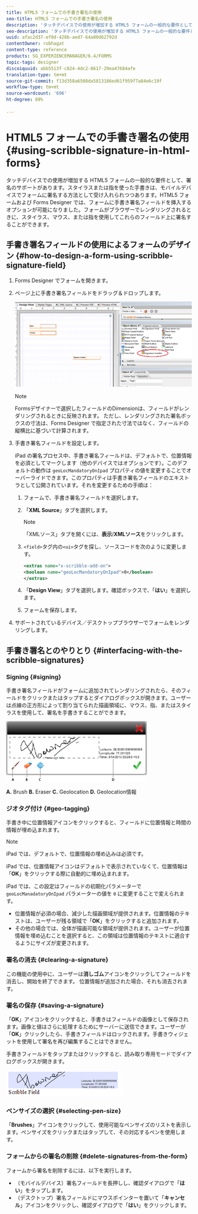 ```yaml
---
title: HTML5 フォームでの手書き署名の使用
seo-title: HTML5 フォームでの手書き署名の使用
description: 'タッチデバイスでの使用が増加する HTML5 フォームの一般的な要件として、署名のサポートがあります。モバイルデバイスでのドキュメントの署名は、モバイルデバイスにおけるフォームの署名に関して受け入れられる方法になってきています。 '
seo-description: 'タッチデバイスでの使用が増加する HTML5 フォームの一般的な要件として、署名のサポートがあります。モバイルデバイスでのドキュメントの署名は、モバイルデバイスにおけるフォームの署名に関して受け入れられる方法になってきています。 '
uuid: afac2d37-ef0d-428b-aed7-64a00d62792d
contentOwner: robhagat
content-type: reference
products: SG_EXPERIENCEMANAGER/6.4/FORMS
topic-tags: designer
discoiquuid: abb5513f-c824-4dc2-8617-29ea47684afe
translation-type: tm+mt
source-git-commit: f13d358a6508da5813186ed61f959f7a84e6c19f
workflow-type: tm+mt
source-wordcount: '696'
ht-degree: 89%

---
```



# HTML5 フォームでの手書き署名の使用  {#using-scribble-signature-in-html-forms}

タッチデバイスでの使用が増加する HTML5 フォームの一般的な要件として、署名のサポートがあります。スタイラスまたは指を使った手書きは、モバイルデバイスでフォームに署名する方法として受け入れられつつあります。HTML5 フォームおよび Forms Designer では、フォームに手書き署名フィールドを挿入するオプションが可能になりました。フォームがブラウザーでレンダリングされるときに、スタイラス、マウス、または指を使用してこれらのフィールド上に署名することができます。

## 手書き署名フィールドの使用によるフォームのデザイン  {#how-to-design-a-form-using-scribble-signature-field}

1. Forms Designer でフォームを開きます。
1. ページ上に手書き署名フィールドをドラッグ＆ドロップします。

   ![designer_scribble](assets/designer_scribble.png)

   >[!NOTE]
   >
   >Formsデザイナーで選択したフィールドのDimensionは、フィールドがレンダリングされるときに反映されます。 ただし、レンダリングされた署名ボックスの寸法は、Forms Designer で指定された寸法ではなく、フィールドの縦横比に基づいて計算されます。

1. 手書き署名フィールドを設定します。

   iPad の署名プロセス中、手書き署名フィールドは、デフォルトで、位置情報を必須としてマークします（他のデバイスではオプションです）。このデフォルトの動作は `geoLocMandatoryOnIpad` プロパティの値を変更することでオーバーライドできます。このプロパティは手書き署名フィールドのエキストラとして公開されています。それを変更するための手順は：

   1. フォームで、手書き署名フィールドを選択します。
   1. 「**XML Source**」タブを選択します。

      >[!NOTE]
      >
      >「XMLソース」タブを開くには、**表示**/**XMLソース**&#x200B;をクリックします。

   1. `<field>`タグ内の`<ui>`タグを探し、ソースコードを次のように変更します。

      ```xml
      <extras name="x-scribble-add-on">
      <boolean name="geoLocMandatoryOnIpad">0</boolean>
      </extras>
      ```

   1. 「**Design View**」タブを選択します。確認ボックスで、「**はい**」を選択します。
   1. フォームを保存します。

1. サポートされているデバイス／デスクトップブラウザーでフォームをレンダリングします。

## 手書き署名とのやりとり {#interfacing-with-the-scribble-signatures}

### Signing {#signing}

手書き署名フィールドがフォームに追加されてレンダリングされたら、そのフィールドをクリックまたはタップするとダイアログボックスが開きます。ユーザーは点線の正方形によって割り当てられた描画領域に、マウス、指、またはスタイラスを使用して、署名を手書きすることができます。

![geolocation](assets/geolocation.png)

**A.** Brush  **B.** Eraser  **C.** Geolocation  **D.** Geolocation情報

### ジオタグ付け {#geo-tagging}

手書き中に位置情報アイコンをクリックすると、フィールドに位置情報と時間の情報が埋め込まれます。

>[!NOTE]
iPad では、デフォルトで、位置情報の埋め込みは必須です。

iPad では、位置情報アイコンはデフォルトで表示されていなくて、位置情報は「**OK**」をクリックする際に自動的に埋め込まれます。

iPad では、この設定はフィールドの初期化パラメーターで `geoLocManadatoryOnIpad` パラメーターの値を `0` に変更することで変えられます。

* 位置情報が必須の場合、減少した描画領域が提供されます。位置情報のテキストは、ユーザーが残る領域で「**OK**」をクリックすると追加されます。
* その他の場合では、全体が描画可能な領域が提供されます。ユーザーが位置情報を埋め込むことを選択すると、この領域は位置情報のテキストに適合するようにサイズが変更されます。

### 署名の消去  {#clearing-a-signature}

この機能の使用中に、ユーザーは&#x200B;**消しゴム**&#x200B;アイコンをクリックしてフィールドを消去し、開始を終了できます。 位置情報が追加された場合、それも消去されます。

### 署名の保存  {#saving-a-signature}

「**OK**」アイコンをクリックすると、手書きはフィールドの画像として保存されます。画像と値はさらに処理するためにサーバーに送信できます。ユーザーが「**OK**」クリックしたら、手書きフィールドはロックされます。手書きウィジェットを使用して署名を再び編集することはできません。

手書きフィールドをタップまたはクリックすると、読み取り専用モードでダイアログボックスが開きます。

![3](assets/3.png)

### ペンサイズの選択 {#selecting-pen-size}

「**Brushes**」アイコンをクリックして、使用可能なペンサイズのリストを表示します。ペンサイズをクリックまたはタップして、その対応するペンを使用します。

### フォームからの署名の削除  {#delete-signatures-from-the-form}

フォームから署名を削除するには、以下を実行します。

* （モバイルデバイス）署名フィールドを長押しし、確認ダイアログで「**はい**」をタップします。
* （デスクトップ）署名フィールドにマウスポインターを置いて「**キャンセル**」アイコンをクリックし、確認ダイアログで「**はい**」をクリックします。
